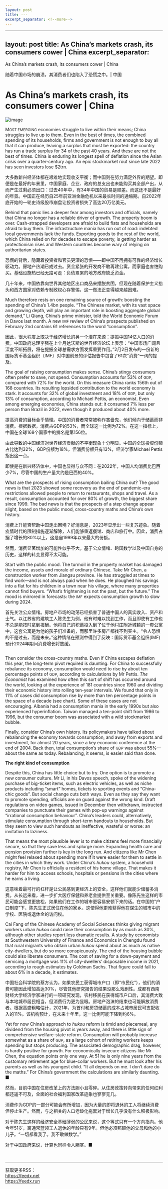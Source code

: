```yaml
---
layout: post
title: ---
excerpt_separator: <!--more-->
---
```



<!--more-->

---
layout: post
title: As China’s markets crash, its consumers cower | China
excerpt_separator: <!--more-->
---


<!--more-->

As China’s markets crash, its consumers cower | China

随着中国市场的崩溃，其消费者们也陷入了恐慌之中。| 中国


# As China’s markets crash, its consumers cower | China

![image](https://images.weserv.nl/?url=www.economist.com/img/b/1280/720/90/media-assets/image/20240210_CNP501.jpg)

<div></div><p><span>M</span><small>OST EMERGING</small> economies struggle to live within their means; China struggles to live up to them. Even in the best of times, the combined spending of its households, firms and government is not enough to buy all that it can produce, leaving a surplus that must be exported: the country has run a trade surplus for 34 of the past 40 years. And these are not the best of times. China is enduring its longest spell of deflation since the Asian crisis over a quarter-century ago. An epic stockmarket rout since late 2022 has seen investors lose $2trn.</p>

大多数新兴经济体都在艰难地实现收支平衡；而中国则在努力满足外界的期望。即便是在最好的年景里，中国家庭、企业、政府的总支出也未能购买其全部产出，从而产生过剩必须出口：过去40年中，有34年中国的贸易是顺差。而这还不是最好的年景。中国正在经历自25年前亚洲金融危机以来最长时间的通缩期。自2022年底开始的一轮史诗级股市崩盘让投资者损失了高达20万亿美元。


<p>Behind that panic lies a deeper fear among investors and officials, namely that China no longer has a reliable driver of growth. The property boom is over. Cash-strapped developers are afraid to build flats and households are afraid to buy them. The infrastructure mania has run out of road: indebted local governments lack the funds. Exporting goods to the rest of the world, which China relied on for decades to escape poverty, is getting harder as protectionism rises and Western countries become wary of relying on authoritarian states.</p>

恐慌的背后，隐藏着投资者和官员更深的恐惧——即中国不再拥有可靠的经济增长驱动力。房地产热潮已成过去。资金紧张的开发商不敢再建公寓，而家庭也害怕购买。基础设施热已经无路可走：负债累累的地方政府缺乏资金。

几十年来，中国依靠向世界其他地区出口商品来摆脱贫困，但现在随着保护主义抬头和西方国家对依赖专制政权心存警惕，这一做法正变得越来越困难。


<div><div><div id="econ-1"></div></div></div><p>Much therefore rests on one remaining source of growth: boosting the spending of China’s 1.4bn people. “The Chinese market, with its vast space and growing depth, will play an important role in boosting aggregate global demand,” Li Qiang, China’s prime minister, told the World Economic Forum in Davos last month. A new <small>IMF</small> review of China’s prospects published on February 2nd contains 61 references to the word “consumption”.</p>

因此，很大程度上取决于经济增长的另一个潜在来源：提振中国14亿人口的消费。中国政府总理李强在上个月达沃斯的世界经济论坛上表示：“中国市场广阔且深度不断拓展，将在提振全球总需求方面发挥重要作用。”2月2日发布的一份新的国际货币基金组织（IMF）对中国前景的评估报告中包含了61次“消费”一词的提及。


<p>The goal of raising consumption makes sense. China’s stingy consumers often prefer to save, not spend. Consumption accounts for 53% of <small>GDP</small>, compared with 72% for the world. On this measure China ranks 156th out of 168 countries. Its resulting lopsided contribution to the world economy is stark. It accounts for 32% of global investment and 18% of <small>GDP</small>, but only 13% of consumption, according to Michael Pettis, an economist. Even among emerging economies, China stands out: it consumed 7% less per person than Brazil in 2022, even though it produced about 40% more.</p>

提高消费的目标合乎情理。中国的消费者常常被称作吝啬鬼，他们倾向于储蓄而非消费。根据数据，消费占GDP的53%，而全球这一比例为72%。在这一指标上，中国在全球168个国家中的排名是第156位。

由此导致的中国经济对世界经济贡献的不平衡现象十分明显。中国的全球投资份额占比达到32%，GDP份额为18%，但消费份额只有13%，经济学家Michael Pettis指出这一点。

即使是在新兴经济体中，中国也显得与众不同：在2022年，中国人均消费比巴西少7%，尽管中国的生产量大约是巴西的40%。


<p>What are the prospects of rising consumption bailing China out? The good news is that 2023 showed some recovery as the end of pandemic-era restrictions allowed people to return to restaurants, shops and travel. As a result, consumption accounted for over 80% of growth, the biggest share since 1999. The bad news is that the prospects of a step change appear slight, based on the public mood, cross-country maths and China’s own history.</p>

消费上升能否帮助中国走出困境？好消息是，2023年显示出一些复苏迹象。随着疫情时代的限制措施逐渐解除，人们能够重返餐馆、商店和旅行中。因此，消费占据了增长的80%以上，这是自1999年以来最大的份额。

然而，消费显著增加的可能性似乎不大。基于公众情绪、跨国数学以及中国自身的历史，这样的转变显得不太可能。


<p>Start with the public mood. The turmoil in the property market has damaged the income, assets and morale of ordinary Chinese. Take Mr Chen, a construction worker from Jiangsu province. He has struggled at times to find work—and is not always paid when he does. He ploughed his savings into a flat for his children in a town near his village, where many properties cannot find buyers. “What’s frightening is not the past, but the future.” The mood is mirrored in forecasts: the <small>IMF</small> expects consumption growth to slow during 2024. </p>

首先关注公众情绪。房地产市场的动荡已经损害了普通中国人的真实收入、资产和士气。以江苏省的建筑工人陈先生为例，他有时难以找到工作，而且即使有工作也不总是能按时拿到报酬。他将自己的积蓄投入到了位于他村庄附近城镇的一套公寓中，这套公寓是为他的孩子们准备的，而那里许多房产都找不到买主。“令人恐惧的不是过去，而是未来。”这种情绪在预测中得到了反映：国际货币基金组织(IMF)预计2024年期间消费增长将放缓。


<div><div><div id="econ-2"></div></div></div><div><figure><span><img alt="" src="https://www.economist.com/img/b/608/776/90/media-assets/image/20240210_EPC299.png"/></span></figure><p>Then consider the cross-country maths. Even if China escapes deflation this year, the long-term pivot required is daunting. For China to successfully rebalance its economy, consumption would need to rise by about ten percentage points of <small>GDP</small>, according to calculations by Mr Pettis. <i>The Economist</i> has examined how often this sort of shift has occurred around the world, looking at the experience of 181 countries since 1960 and dividing their economic history into rolling ten-year intervals. We found that only in 11% of cases did consumption rise by more than ten percentage points in the space of a decade (see chart). Some of these cases are not encouraging. Albania had a consumption mania in the early 1990s but also experienced hyperinflation. Taiwan managed a ten-point shift from 1986 to 1996, but the consumer boom was associated with a wild stockmarket bubble.</p><p>Finally, consider China’s own history. Its policymakers have talked about rebalancing the economy towards consumption, and away from exports and investment, for almost 20 years, since a key economic conference at the end of 2004. Back then, total consumption’s share of <small>GDP</small> was about 55%—about the same as today. Rebalancing, it seems, is easier said than done.</p><p><b>The right kind of consumption</b></p><p>Despite this, China has little choice but to try. One option is to promote a new consumer culture. Mr Li, in his Davos speech, spoke of the widening purchase of big-ticket items, such as electric vehicles, as well as niche products including “smart” homes, tickets to sporting events and “China-chic goods”. But social change cuts both ways. Even as they say they want to promote spending, officials are on guard against the wrong kind. Draft regulations on video games, issued in December then withdrawn, instructed companies to punctuate their games with pop-up warnings against “irrational consumption behaviour”. China’s leaders could, alternatively, stimulate consumption through short-term handouts to households. But they seem to view such handouts as ineffective, wasteful or worse: an invitation to laziness. </p></div><p>That means the most plausible lever is to make citizens feel more financially secure, so that they save less and splurge more. Expanding health care and pension provision further is key in the long run. And citizens like Mr Chen might feel relaxed about spending more if it were easier for them to settle in the cities in which they work. Under China’s <i>hukou</i> system, a household registry, Mr Chen is officially a resident of his home village. That makes it harder for him to access schools, hospitals or pensions in the cities where he earns a living. </p>

这意味着最可行的杠杆是让公民感到更经济上的安全，这样他们就能少储蓄多消费。从长远来看，进一步扩大医疗保健和养老金提供至关重要。像陈先生这样的市民可能会感觉更放松，如果他们在工作的城市更容易安顿下来的话。在中国的“户口制度”下，陈先生正式居住在他的家乡。这使得他更难获得他在谋生的城市中的学校、医院或退休金的访问权。


<p>Cai Fang of the Chinese Academy of Social Sciences thinks giving migrant workers urban <i>hukou</i> could raise their consumption by as much as 30%, although other studies report less dramatic results. A study by economists at Southwestern University of Finance and Economics in Chengdu found that rural migrants who obtain urban <i>hukou</i> spend about as much as native city-dwellers, but do so more conspicuously. The end of the housing bubble could also liberate consumers. The cost of saving for a down-payment and servicing a mortgage was 11% of city-dwellers’ disposable income in 2021, according to rough estimates by Goldman Sachs. That figure could fall to about 6% in a decade, it estimates. </p>

中国社会科学院的蔡方认为，如果农民工获得城市户口（即“市民化”），他们的消费可能因此增加高达30%，尽管其他研究报告的结果没那么戏剧性。成都有西南财经大学经济学家进行的一项研究发现，农村移民在获得城市户口后，其消费大致与本地城市居民相当，但消费行为更为显眼。房地产泡沫的结束也可能解放消费者。根据高盛粗略估计，2021年，为首付和房贷储蓄的成本占城市居民可支配收入的11%。该机构预计，在未来十年里，这一比例可能下降到约6%。


<div><div><div id="econ-3"></div></div></div><p>Yet for now China’s approach to <i>hukou </i>reform is timid and piecemeal, any dividend from the housing pivot is years away, and there is little sign of comprehensive welfare-state reform. Consumption will probably increase somewhat as a share of <small>GDP</small>, as a large cohort of retiring workers keeps spending but stops producing. The associated demographic drag, however, is hardly positive for growth. For economically insecure citizens like Mr Chen, the equation points only one way. At 51 he is only nine years from the customary retirement age for blue-collar workers. But he must look after his parents as well as his youngest child. “It all depends on me. I don’t dare do the maths.” For China’s government the calculations are similarly daunting. <span>■</span></p>

然而，目前中国在住房改革上的方法胆小且零碎。从住房政策转向带来的任何红利都还遥不可及，全面的社会福利国家改革迹象也寥寥无几。

消费作为GDP的一部分可能会有所增加，因为大量的即将退休的工人将继续消费但停止生产。然而，与之相关的人口老龄化拖累对于增长几乎没有什么积极影响。

对于陈先生这样的经济安全基础薄弱的公民来说，这个等式只有一个方向指向。他今年51岁，离通常蓝领工人退休的年龄只有9年。但他必须照顾他的父母和他的小儿子。“一切都看我了。我不敢做数学。” 

对于中国政府来说，计算也同样令人胆寒。■


<br/><hr/><div>获取更多RSS：<br/><a href="https://feedx.net" style="color: orange;" target="_blank">https://feedx.net</a> <br/><a href="https://feedx.run" style="color: orange;" target="_blank">https://feedx.run</a><br/></div>